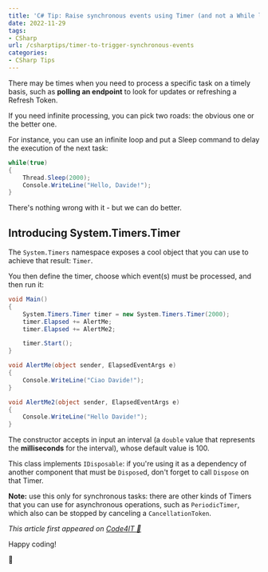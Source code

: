 ```yaml
---
title: 'C# Tip: Raise synchronous events using Timer (and not a While loop)'
date: 2022-11-29
tags:
- CSharp
url: /csharptips/timer-to-trigger-synchronous-events
categories:
- CSharp Tips
---
```


There may be times when you need to process a specific task on a timely basis, such as **polling an endpoint** to look for updates or refreshing a Refresh Token.

If you need infinite processing, you can pick two roads: the obvious one or the better one.

For instance, you can use an infinite loop and put a Sleep command to delay the execution of the next task:

```cs
while(true)
{
    Thread.Sleep(2000);
    Console.WriteLine("Hello, Davide!");
}
```

There's nothing wrong with it - but we can do better.

## Introducing System.Timers.Timer

The `System.Timers` namespace exposes a cool object that you can use to achieve that result: `Timer`.

You then define the timer, choose which event(s) must be processed, and then run it:

```cs
void Main()
{
    System.Timers.Timer timer = new System.Timers.Timer(2000);
    timer.Elapsed += AlertMe;
    timer.Elapsed += AlertMe2;

    timer.Start();
}

void AlertMe(object sender, ElapsedEventArgs e)
{
    Console.WriteLine("Ciao Davide!");
}

void AlertMe2(object sender, ElapsedEventArgs e)
{
    Console.WriteLine("Hello Davide!");
}
```

The constructor accepts in input an interval (a `double` value that represents the **milliseconds** for the interval), whose default value is 100.

This class implements `IDisposable`: if you're using it as a dependency of another component that must be `Dispose`d, don't forget to call `Dispose` on that Timer.

**Note:** use this only for synchronous tasks: there are other kinds of Timers that you can use for asynchronous operations, such as `PeriodicTimer`, which also can be stopped by canceling a `CancellationToken`.

_This article first appeared on [Code4IT 🐧](https://www.code4it.dev/)_

Happy coding!

🐧
